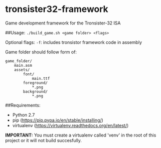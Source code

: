 # tronsister32-framework
Game development framework for the Tronsister-32 ISA

##Usage:
`./build_game.sh <game folder> <flags>`

Optional flags:
    `-f`: includes tronsistor framework code in assembly

Game folder should follow form of:
```
game_folder/
    main.asm
    assets/
        font/
            main.ttf
        foreground/
            *.png
        background/
            *.png
```

##Requirements:
- Python 2.7
- pip (https://pip.pypa.io/en/stable/installing/)
- virtualenv (https://virtualenv.readthedocs.org/en/latest/)

**IMPORTANT:** You must create a virtualenv called 'venv' in the root of this project or it will not build succesfully.